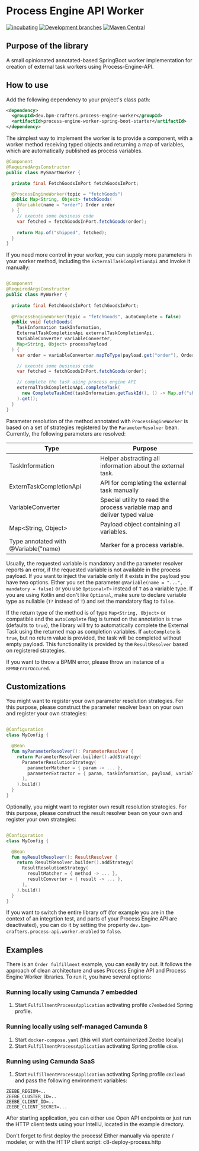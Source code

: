 # Process Engine API Worker


[![incubating](https://img.shields.io/badge/lifecycle-INCUBATING-orange.svg)](https://github.com/holisticon#open-source-lifecycle)
[![Development branches](https://github.com/bpm-crafters/process-engine-worker/actions/workflows/development.yml/badge.svg)](https://github.com/bpm-crafters/process-engine-worker/actions/workflows/development.yml)
[![Maven Central](https://maven-badges.herokuapp.com/maven-central/dev.bpm-crafters.process-engine-worker/process-engine-worker-spring-boot-starter/badge.svg)](https://maven-badges.herokuapp.com/maven-central/dev.bpm-crafters.process-engine-worker/process-engine-worker-spring-boot-starter)

## Purpose of the library

A small opinionated annotated-based SpringBoot worker implementation for creation of 
external task workers using Process-Engine-API.

## How to use 

Add the following dependency to your project's class path:

```xml
<dependency>
  <groupId>dev.bpm-crafters.process-engine-worker</groupId>
  <artifactId>process-engine-worker-spring-boot-starter</artifactId>
</dependency>
```

The simplest way to implement the worker is to provide a component, with a worker method receiving typed
objects and returning a map of variables, which are automatically published as process variables.

```java
@Component
@RequiredArgsConstructor
public class MySmartWorker {

  private final FetchGoodsInPort fetchGoodsInPort;

  @ProcessEngineWorker(topic = "fetchGoods")
  public Map<String, Object> fetchGoods(
    @Variable(name = "order") Order order
  ) {
    // execute some business code
    var fetched = fetchGoodsInPort.fetchGoods(order);
    
    return Map.of("shipped", fetched);
  }
}

```

If you need more control in your worker, you can supply more parameters in your worker method, including the
`ExternalTaskCompletionApi` and invoke it manually:

```java 

@Component
@RequiredArgsConstructor
public class MyWorker {
  
  private final FetchGoodsInPort fetchGoodsInPort;
  
  @ProcessEngineWorker(topic = "fetchGoods", autoComplete = false)
  public void fetchGoods(
    TaskInformation taskInformation,
    ExternalTaskCompletionApi externalTaskCompletionApi,
    VariableConverter variableConverter,
    Map<String, Object> processPayload
  ) {
    var order = variableConverter.mapToType(payload.get("order"), Order.class);

    // execute some business code
    var fetched = fetchGoodsInPort.fetchGoods(order);

    // complete the task using process engine API
    externalTaskCompletionApi.completeTask(
      new CompleteTaskCmd(taskInformation.getTaskId(), () -> Map.of("shipped", fetched))
    ).get();
  }
}
```

Parameter resolution of the method annotated with `ProcessEngineWorker` is based on a set of strategies
registered by the `ParameterResolver` bean. Currently, the following parameters are resolved:

| Type                                   | Purpose                                                                   |
|----------------------------------------|---------------------------------------------------------------------------|
| TaskInformation                        | Helper abstracting all information about the external task.               |
| ExternTaskCompletionApi                | API for completing the external task manually                             |
| VariableConverter                      | Special utility to read the process variable map and deliver typed value  | 
| Map<String, Object>                    | Payload object containing all variables.                                  |
| Type annotated with @Variable("name)   | Marker for a process variable.                                            |

Usually, the requested variable is mandatory and the parameter resolver reports an error, if the requested variable is not 
available in the process payload. If you want to inject the variable only if it exists in the payload you have two options.
Either you set the parameter `@Variable(name = "...", mandatory = false)` or you use `Optional<T>` instead of `T` as a variable
type. If you are using Kotlin and don't like `Optional`, make sure to declare variable type as nullable (`T?` instead of `T`) and 
set the mandatory flag to `false`. 

If the return type of the method is of type `Map<String, Object>` or compatible and the `autoComplete` flag is turned
on the annotation is `true` (defaults to `true`), the library will try to automatically complete the External Task 
using the returned map as completion variables. If `autoComplete` is `true`, but no return value is provided, the task
will be completed without empty payload. This functionality is provided by the `ResultResolver` based on registered strategies.

If you want to throw a BPMN error, please throw an instance of a `BPMNErrorOccured`.

## Customizations

You might want to register your own parameter resolution strategies. For this purpose, please construct 
the parameter resolver bean on your own and register your own strategies:

```kotlin

@Configuration
class MyConfig {

  @Bean
  fun myParameterResolver(): ParameterResolver {
    return ParameterResolver.builder().addStrategy(
      ParameterResolutionStrategy(
        parameterMatcher = { param -> ... },
        parameterExtractor = { param, taskInformation, payload, variableConverter, taskCompletionApi -> ... },
      ),
    ).build()
  }
}

```

Optionally, you might want to register own result resolution strategies. For this purpose, please construct
the result resolver bean on your own and register your own strategies:

```kotlin

@Configuration
class MyConfig {

  @Bean
  fun myResultResolver(): ResultResolver {
    return ResultResolver.builder().addStrategy(
      ResultResolutionStrategy(
        resultMatcher = { method -> ... },
        resultConverter = { result -> ... },
      ),
    ).build()
  }
}

```

If you want to switch the entire library off (for example you are in the context of an integrtion test, and parts of your Process Engine API are deactivated),
you can do it by setting the property `dev.bpm-crafters.process-api.worker.enabled` to `false`.

## Examples

There is an `Order fulfillment` example, you can easily try out. It follows the approach of 
clean architecture and uses Process Engine API and Process Engine Worker libraries. 
To run it, you have several options:

### Running locally using Camunda 7 embedded

1. Start `FulfillmentProcessApplication` activating profile `c7embedded` Spring profile.

### Running locally using self-managed Camunda 8

1. Start `docker-compose.yaml` (this will start containerized Zeebe locally)
2. Start `FulfillmentProcessApplication` activating Spring profile `c8sm`.

### Running using Camunda SaaS

1. Start `FulfillmentProcessApplication` activating Spring profile `c8cloud` and pass the following environment variables:

```properties
ZEEBE_REGION=..
ZEEBE_CLUSTER_ID=..
ZEEBE_CLIENT_ID=..
ZEEBE_CLIENT_SECRET=...
```

After starting application, you can either use Open API endpoints or just run the 
HTTP client tests using your IntelliJ, located in the example directory.

Don't forget to first deploy the process! Either manually via operate / modeler, or with the HTTP client script: c8-deploy-process.http
